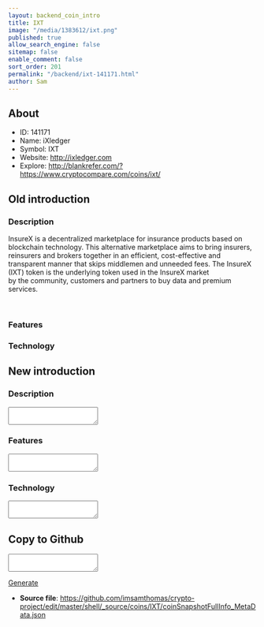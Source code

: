 ```yaml
---
layout: backend_coin_intro
title: IXT
image: "/media/1383612/ixt.png"
published: true
allow_search_engine: false
sitemap: false
enable_comment: false
sort_order: 201
permalink: "/backend/ixt-141171.html"
author: Sam
---
```


## About

- ID: 141171
- Name: iXledger
- Symbol: IXT
- Website: http://ixledger.com
- Explore: http://blankrefer.com/?https://www.cryptocompare.com/coins/ixt/


## Old introduction

### Description

<p>InsureX is a decentralized marketplace for insurance products based on blockchain technology. This <span>alternative marketplace aims to bring insurers, reinsurers and brokers together in an efficient, cost-effective and transparent manner that skips middlemen and unneeded fees. The InsureX (IXT) token is the underlying token used in the InsureX market by the community, customers and <span>partners to buy data and premium services.</span></span></p><p> </p>

### Features


### Technology




## New introduction


### Description
<textarea id="meta_description" name="description"></textarea>

### Features
<textarea id="meta_features" name="features"></textarea>

### Technology
<textarea id="meta_technology" name="technology"></textarea>


## Copy to Github

<textarea id="coinsnapshotfullinfo_metadata"></textarea>

<a href="#gen" onclick="generateMetaDatJson()">Generate</a>

- **Source file**: <a href="https://github.com/imsamthomas/crypto-project/edit/master/shell/_source/coins/IXT/coinSnapshotFullInfo_MetaData.json">https://github.com/imsamthomas/crypto-project/edit/master/shell/_source/coins/IXT/coinSnapshotFullInfo_MetaData.json</a>

